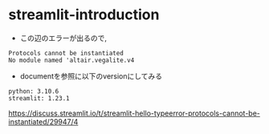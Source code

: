 # streamlit-introduction

- この辺のエラーが出るので, 

```
Protocols cannot be instantiated
No module named 'altair.vegalite.v4
```

- documentを参照に以下のversionにしてみる


```
python: 3.10.6
streamlit: 1.23.1
``` 

https://discuss.streamlit.io/t/streamlit-hello-typeerror-protocols-cannot-be-instantiated/29947/4
